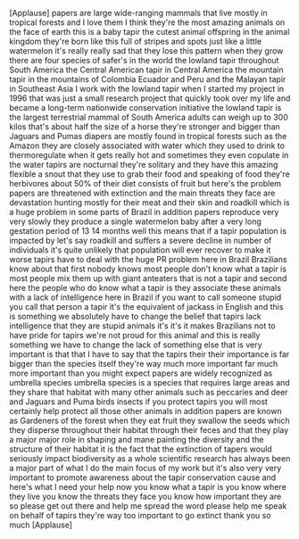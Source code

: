 
[Applause]
papers are large wide-ranging mammals
that live mostly in tropical forests and
I love them I think they&#39;re the most
amazing animals on the face of earth
this is a baby tapir the cutest animal
offspring in the animal kingdom they&#39;re
born like this full of stripes and spots
just like a little watermelon it&#39;s
really really sad that they lose this
pattern when they grow there are four
species of safer&#39;s in the world the
lowland tapir throughout South America
the Central American tapir in Central
America the mountain tapir in the
mountains of Colombia Ecuador and Peru
and the Malayan tapir in Southeast Asia
I work with the lowland tapir
when I started my project in 1996 that
was just a small research project that
quickly took over my life and became a
long-term nationwide conservation
initiative the lowland tapir is the
largest terrestrial mammal of South
America adults can weigh up to 300 kilos
that&#39;s about half the size of a horse
they&#39;re stronger and bigger than Jaguars
and Pumas diapers are mostly found in
tropical forests such as the Amazon they
are closely associated with water which
they used to drink to thermoregulate
when it gets really hot and sometimes
they even copulate in the water
tapirs are nocturnal they&#39;re solitary
and they have this amazing flexible a
snout that they use to grab their food
and speaking of food they&#39;re herbivores
about 50% of their diet consists of
fruit but here&#39;s the problem papers are
threatened with extinction and the main
threats they face are devastation
hunting mostly for their meat and their
skin and roadkill which is a huge
problem in some parts of Brazil
in addition papers reproduce very very
slowly they produce a single watermelon
baby after a very long gestation period
of 13 14 months well this means that if
a tapir population is impacted by let&#39;s
say roadkill and suffers a severe
decline in number of individuals it&#39;s
quite unlikely that population will ever
recover to make it worse tapirs have to
deal with the huge PR problem here in
Brazil
Brazilians know about that first
nobody knows most people don&#39;t know what
a tapir is most people mix them up with
giant anteaters that is not a tapir and
second here the people who do know what
a tapir is they associate these animals
with a lack of intelligence here in
Brazil if you want to call someone
stupid you call that person a tapir it&#39;s
the equivalent of jackass in English and
this is something we absolutely have to
change the belief that tapirs lack
intelligence that they are stupid
animals it&#39;s it&#39;s it makes Brazilians
not to have pride for tapirs we&#39;re not
proud for this animal and this is really
something we have to change the lack of
something else that is very important is
that that I have to say that the tapirs
their their importance is far bigger
than the species itself they&#39;re way much
more important far much more important
than you might expect
papers are widely recognized as umbrella
species umbrella species is a species
that requires large areas and they share
that habitat with many other animals
such as peccaries and deer and Jaguars
and Puma birds insects if you protect
tapirs you will most certainly help
protect all those other animals
in addition papers are known as
Gardeners of the forest when they eat
fruit they swallow the seeds which they
disperse throughout their habitat
through their feces and that they play a
major major role in shaping and mane
painting the diversity and the structure
of their habitat it is the fact that the
extinction of tapers would seriously
impact biodiversity as a whole
scientific research has always been a
major part of what I do the main focus
of my work but it&#39;s also very very
important to promote awareness about the
tapir conservation cause and here&#39;s what
I need your help
now you know what a tapir is you know
where they live you know the threats
they face you know how important they
are so please get out there and help me
spread the word please help me speak on
behalf of tapirs they&#39;re way too
important to go extinct thank you so
much
[Applause]
